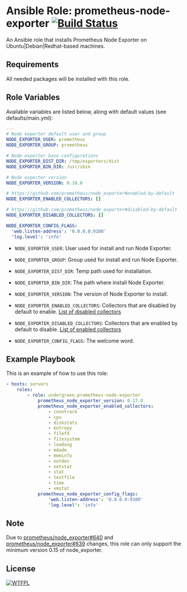 # Ansible Role: prometheus-node-exporter [![Build Status](https://travis-ci.org/lucasmaurice/ansible-role-node-exporter.svg?branch=master)](https://travis-ci.org/lucasmaurice/ansible-role-node-exporter)

An Ansible role that installs Prometheus Node Exporter on Ubuntu|Debian|Redhat-based machines.

## Requirements

All needed packages will be installed with this role.

## Role Variables

Available variables are listed below, along with default values (see defaults/main.yml):

```yaml
---
# Node exporter default user and group
NODE_EXPORTER_USER: prometheus
NODE_EXPORTER_GROUP: prometheus

# Node exporter base configurations
NODE_EXPORTER_DIST_DIR: /tmp/exporters/dist
NODE_EXPORTER_BIN_DIR: /usr/sbin

# Node exporter version
NODE_EXPORTER_VERSION: 0.18.0

# https://github.com/prometheus/node_exporter#enabled-by-default
NODE_EXPORTER_ENABLED_COLLECTORS: []

# https://github.com/prometheus/node_exporter#disabled-by-default
NODE_EXPORTER_DISABLED_COLLECTORS: []

NODE_EXPORTER_CONFIG_FLAGS:
  'web.listen-address': '0.0.0.0:9100'
  'log.level': 'info'
```

- `NODE_EXPORTER_USER`: User used for install and run Node Exporter.

- `NODE_EXPORTER_GROUP`: Group used for install and run Node Exporter.

- `NODE_EXPORTER_DIST_DIR`: Temp path used for installation.

- `NODE_EXPORTER_BIN_DIR`: The path where install Node Exporter.

- `NODE_EXPORTER_VERSION`: The version of Node Exporter to install.

- `NODE_EXPORTER_ENABLED_COLLECTORS`: Collectors that are disabled by default to enable. [List of disabled collectors](https://github.com/prometheus/node_exporter#disabled-by-default)

- `NODE_EXPORTER_DISABLED_COLLECTORS`: Collectors that are enabled by default to disable. [List of enabled collectors](https://github.com/prometheus/node_exporter#enabled-by-default)

- `NODE_EXPORTER_CONFIG_FLAGS`: The welcome word.

## Example Playbook

This is an example of how to use this role:

```yaml
- hosts: servers
    roles:
        - role: undergreen.prometheus-node-exporter
            prometheus_node_exporter_version: 0.17.0
            prometheus_node_exporter_enabled_collectors:
                - conntrack
                - cpu
                - diskstats
                - entropy
                - filefd
                - filesystem
                - loadavg
                - mdadm
                - meminfo
                - netdev
                - netstat
                - stat
                - textfile
                - time
                - vmstat
            prometheus_node_exporter_config_flags:
                'web.listen-address': '0.0.0.0:9100'
                'log.level': 'info'
```

## Note

Due to [prometheus/node_exporter#640](https://github.com/prometheus/node_exporter/pull/640) and [prometheus/node_exporter#639](https://github.com/prometheus/node_exporter/pull/639) changes, this role can only support the minimum version 0.15 of node_exporter.

## License

[![WTFPL](http://www.wtfpl.net/wp-content/uploads/2012/12/wtfpl-badge-1.png)](https://http://www.wtfpl.net)
